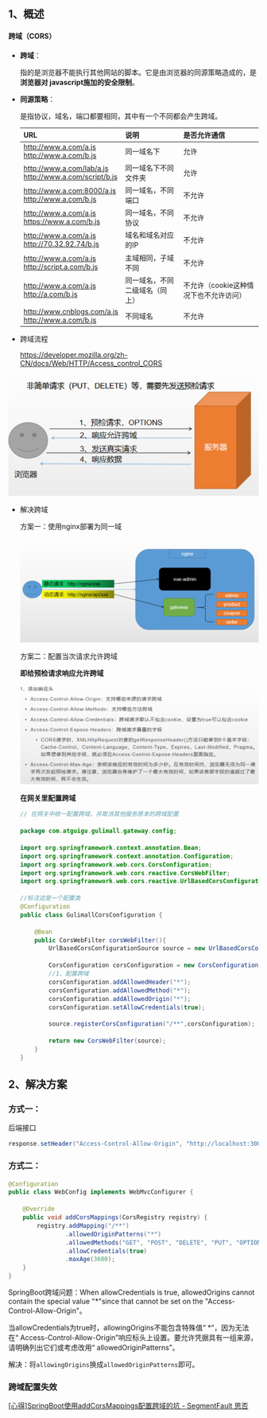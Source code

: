 ## 1、概述

#### 跨域（CORS）

- **跨域**：

  指的是浏览器不能执行其他网站的脚本。它是由浏览器的同源策略造成的，是**浏览器对 javascript施加的安全限制**。

- **同源策略**：

  是指协议，域名，端口都要相同，其中有一个不同都会产生跨域。

  | URL                                                         | 说明                           | 是否允许通信                           |
  | ----------------------------------------------------------- | ------------------------------ | -------------------------------------- |
  | http://www.a.com/a.js<br />http://www.a.com/b.js            | 同一域名下                     | 允许                                   |
  | http://www.a.com/lab/a.js<br />http://www.a.com/script/b.js | 同一域名下不同文件夹           | 允许                                   |
  | http://www.a.com:8000/a.js<br />http://www.a.com/b.js       | 同一域名，不同端口             | 不允许                                 |
  | http://www.a.com/a.js<br />https://www.a.com/b.js           | 同一域名，不同协议             | 不允许                                 |
  | http://www.a.com/a.js<br />http://70.32.92.74/b.js          | 域名和域名对应的IP             | 不允许                                 |
  | http://www.a.com/a.js<br />http://script.a.com/b.js         | 主域相同，子域不同             | 不允许                                 |
  | http://www.a.com/a.js<br />http://a.com/b.js                | 同一域名，不同二级域名（同上） | 不允许（cookie这种情况下也不允许访问） |
  | http://www.cnblogs.com/a.js<br />http://www.a.com/b.js      | 不同域名                       | 不允许                                 |

- 跨域流程

  https://developer.mozilla.org/zh-CN/docs/Web/HTTP/Access_control_CORS

<img src="../../images/image-20200629162600758.png" alt="image-20200629162600758" style="zoom:80%;" />

- 解决跨域

  方案一：使用nginx部署为同一域

  ![image-20200629163121527](../../images/image-20200629163121527.png)

  方案二：配置当次请求允许跨域

  **即给预检请求响应允许跨域**

  ![image-20200629164015526](../../images/image-20200629164015526.png)

  **在网关里配置跨域**

  ```java
  // 在网关中统一配置跨域，并取消其他服务原本的跨域配置
  
  package com.atguigu.gulimall.gateway.config;
  
  import org.springframework.context.annotation.Bean;
  import org.springframework.context.annotation.Configuration;
  import org.springframework.web.cors.CorsConfiguration;
  import org.springframework.web.cors.reactive.CorsWebFilter;
  import org.springframework.web.cors.reactive.UrlBasedCorsConfigurationSource;
  
  //标注这是一个配置类
  @Configuration
  public class GulimallCorsConfiguration {
  
      @Bean
      public CorsWebFilter corsWebFilter(){
          UrlBasedCorsConfigurationSource source = new UrlBasedCorsConfigurationSource();
  
          CorsConfiguration corsConfiguration = new CorsConfiguration();
          //1、配置跨域
          corsConfiguration.addAllowedHeader("*");
          corsConfiguration.addAllowedMethod("*");
          corsConfiguration.addAllowedOrigin("*");
          corsConfiguration.setAllowCredentials(true);
  
          source.registerCorsConfiguration("/**",corsConfiguration);
  
          return new CorsWebFilter(source);
      }
  }
  ```




## 2、解决方案

### 方式一：

后端接口

```java
response.setHeader("Access-Control-Allow-Origin", "http://localhost:3000");
```

### 方式二：

```java
@Configuration
public class WebConfig implements WebMvcConfigurer {

    @Override
    public void addCorsMappings(CorsRegistry registry) {
        registry.addMapping("/**")
                .allowedOriginPatterns("*")
                .allowedMethods("GET", "POST", "DELETE", "PUT", "OPTIONS")
                .allowCredentials(true)
                .maxAge(3600);
    }
}
```

SpringBoot跨域问题：When allowCredentials is true, allowedOrigins cannot contain the special value "*"since that cannot be set on the "Access-Control-Allow-Origin"。

当allowCredentials为true时，allowingOrigins不能包含特殊值“ *”，因为无法在“ Access-Control-Allow-Origin”响应标头上设置。要允许凭据具有一组来源，请明确列出它们或考虑改用“ allowedOriginPatterns”。

解决：将`allowingOrigins`换成`allowedOriginPatterns`即可。



### 跨域配置失效

[[心得\]SpringBoot使用addCorsMappings配置跨域的坑 - SegmentFault 思否](https://segmentfault.com/a/1190000018018849)

